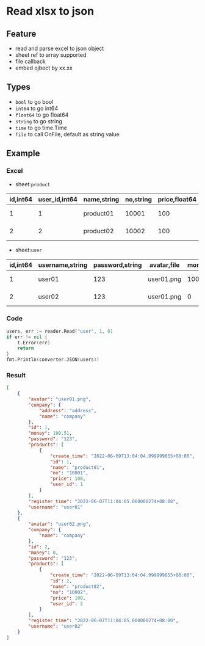 Read xlsx to json
===

## Feature
* read and parse excel to json object
* sheet ref to array supported
* file callback
* embed ojbect by xx.xx

## Types
* `bool` to go bool
* `int64` to go int64
* `float64` to go float64
* `string` to go string
* `time` to go time.Time
* `file` to call OnFile, default as string value

## Example
### Excel
* sheet:`product`

| id,int64    | user_id,int64 | name,string | no,string | price,float64 |  create_time,time  |
| ----------- | ------------- | ----------- | --------- | ------------- | ------------------ |
| 1           | 1             | product01   | 10001     | 100           | 2022/6/9  13:04:05 |
| 2           | 2             | product02   | 10002     | 100           | 2022/6/9  13:04:05 |

* sheet:`user`

| id,int64    | username,string | password,string | avatar,file | money,float64 | register_time,time | company.name,string | company.address:o,string | products,ref,product,user_id=id |
| ----------- | --------------- | --------------- | ----------- | ------------- | ------------------ | ------------------- | ------------------------ | ------------------------------- |
| 1           | user01          | 123             | user01.png  | 100.51        | 2022/6/9  13:04:05 | company             | address                  |                                 |
| 2           | user02          | 123             | user01.png  | 0             | 2022/6/9  13:04:05 | company             |                          |                                 |

### Code
```.go
users, err := reader.Read("user", 1, 0)
if err != nil {
    t.Error(err)
    return
}
fmt.Println(converter.JSON(users))
```

### Result
```.json
[
    {
        "avatar": "user01.png",
        "company": {
            "address": "address",
            "name": "company"
        },
        "id": 1,
        "money": 100.51,
        "password": "123",
        "products": [
            {
                "create_time": "2022-06-09T13:04:04.999999855+08:00",
                "id": 1,
                "name": "product01",
                "no": "10001",
                "price": 100,
                "user_id": 1
            }
        ],
        "register_time": "2022-06-07T11:04:05.000000274+08:00",
        "username": "user01"
    },
    {
        "avatar": "user02.png",
        "company": {
            "name": "company"
        },
        "id": 2,
        "money": 0,
        "password": "123",
        "products": [
            {
                "create_time": "2022-06-09T13:04:04.999999855+08:00",
                "id": 2,
                "name": "product02",
                "no": "10002",
                "price": 100,
                "user_id": 2
            }
        ],
        "register_time": "2022-06-07T11:04:05.000000274+08:00",
        "username": "user02"
    }
]
```